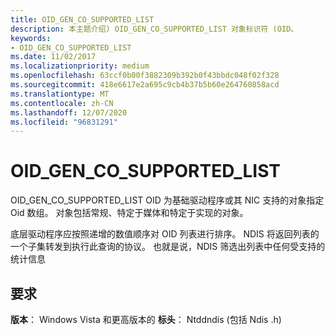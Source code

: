 ```yaml
---
title: OID_GEN_CO_SUPPORTED_LIST
description: 本主题介绍) OID_GEN_CO_SUPPORTED_LIST 对象标识符 (OID。
keywords:
- OID_GEN_CO_SUPPORTED_LIST
ms.date: 11/02/2017
ms.localizationpriority: medium
ms.openlocfilehash: 63ccf0b00f3882309b392b0f43bbdc048f02f328
ms.sourcegitcommit: 418e6617e2a695c9cb4b37b5b60e264760858acd
ms.translationtype: MT
ms.contentlocale: zh-CN
ms.lasthandoff: 12/07/2020
ms.locfileid: "96831291"
---
```

# <a name="oid_gen_co_supported_list"></a>OID_GEN_CO_SUPPORTED_LIST

OID_GEN_CO_SUPPORTED_LIST OID 为基础驱动程序或其 NIC 支持的对象指定 Oid 数组。 对象包括常规、特定于媒体和特定于实现的对象。

底层驱动程序应按照递增的数值顺序对 OID 列表进行排序。 NDIS 将返回列表的一个子集转发到执行此查询的协议。 也就是说，NDIS 筛选出列表中任何受支持的统计信息

## <a name="requirements"></a>要求

**版本**： Windows Vista 和更高版本的 **标头**： Ntddndis (包括 Ndis .h) 

